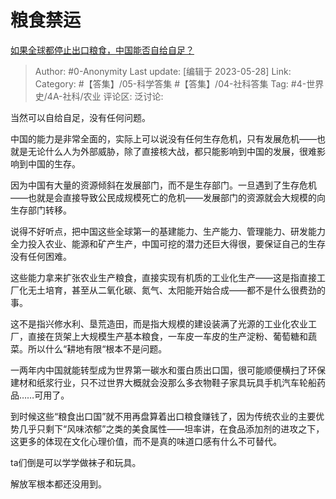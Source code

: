 # 粮食禁运
[如果全球都停止出口粮食，中国能否自给自足？](https://www.zhihu.com/question/383527607/answer/3047727080)

> Author: #0-Anonymity
> Last update: [编辑于 2023-05-28]
> Link:
> Category: #【答集】/05-科学答集 #【答集】/04-社科答集
> Tag: #4-世界史/4A-社科/农业
> 评论区:
> 泛讨论:

当然可以自给自足，没有任何问题。

中国的能力是非常全面的，实际上可以说没有任何生存危机，只有发展危机——也就是无论什么人为外部威胁，除了直接核大战，都只能影响到中国的发展，很难影响到中国的生存。

因为中国有大量的资源倾斜在发展部门，而不是生存部门。一旦遇到了生存危机——也就是会直接导致公民成规模死亡的危机——发展部门的资源就会大规模的向生存部门转移。

说得不好听点，把中国这些全球第一的基建能力、生产能力、管理能力、研发能力全力投入农业、能源和矿产生产，中国可挖的潜力还巨大得很，要保证自己的生存没有任何困难。

这些能力拿来扩张农业生产粮食，直接实现有机质的工业化生产——这是指直接工厂化无土培育，甚至从二氧化碳、氮气、太阳能开始合成——都不是什么很费劲的事。

这不是指兴修水利、垦荒造田，而是指大规模的建设装满了光源的工业化农业工厂，直接在货架上大规模生产基本粮食，一车皮一车皮的生产淀粉、葡萄糖和蔬菜。所以什么“耕地有限“根本不是问题。

一两年内中国就能转型成为世界第一碳水和蛋白质出口国，很可能顺便横扫了环保建材和纸浆行业，只不过世界大概就会没那么多衣物鞋子家具玩具手机汽车轮船药品……可用了。

到时候这些“粮食出口国”就不用再盘算着出口粮食赚钱了，因为传统农业的主要优势几乎只剩下“风味浓郁”之类的美食属性——坦率讲，在食品添加剂的进攻之下，这更多的体现在文化心理价值，而不是真的味道口感有什么不可替代。

ta们倒是可以学学做袜子和玩具。

解放军根本都还没用到。
